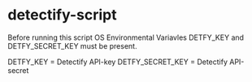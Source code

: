 # detectify-script
Before running this script OS Environmental Variavles DETFY_KEY and DETFY_SECRET_KEY must be present.

DETFY_KEY = Detectify API-key
DETFY_SECRET_KEY = Detectify API-secret
